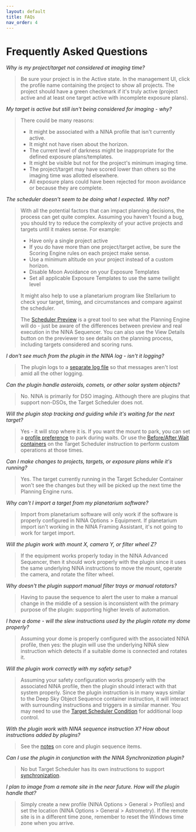 ```yaml
---
layout: default
title: FAQs
nav_order: 4
---
```


# Frequently Asked Questions

_Why is my project/target not considered at imaging time?_

> Be sure your project is in the Active state.  In the management UI, click the profile name containing the project to show all projects.  The project should have a green checkmark if it's truly active (project active and at least one target active with incomplete exposure plans).

_My target is active but still isn't being considered for imaging - why?_

> There could be many reasons:
> - It might be associated with a NINA profile that isn't currently active.
> - It might not have risen about the horizon.
> - The current level of darkness might be inappropriate for the defined exposure plans/templates.
> - It might be visible but not for the project's minimum imaging time.
> - The project/target may have scored lower than others so the imaging time was allotted elsewhere.
> - All exposure plans could have been rejected for moon avoidance or because they are complete.

_The scheduler doesn't seem to be doing what I expected.  Why not?_

> With all the potential factors that can impact planning decisions, the process can get quite complex.  Assuming you haven't found a bug, you should try to reduce the complexity of your active projects and targets until it makes sense.  For example:
> * Have only a single project active
> * If you do have more than one project/target active, be sure the Scoring Engine rules on each project make sense.
> * Use a minimum altitude on your project instead of a custom horizon.
> * Disable Moon Avoidance on your Exposure Templates
> * Set all applicable Exposure Templates to use the same twilight level
> 
> It might also help to use a planetarium program like Stellarium to check your target, timing, and circumstances and compare against the scheduler.
> 
> The [Scheduler Preview](scheduler-preview.html) is a great tool to see what the Planning Engine will do - just be aware of the differences between preview and real execution in the NINA Sequencer.  You can also use the View Details button on the previewer to see details on the planning process, including targets considered and scoring runs.

_I don't see much from the plugin in the NINA log - isn't it logging?_

> The plugin logs to a [separate log file](technical-details.html#logging) so that messages aren't lost amid all the other logging.

_Can the plugin handle asteroids, comets, or other solar system objects?_

> No.  NINA is primarily for DSO imaging.  Although there are plugins that support non-DSOs, the Target Scheduler does not.

_Will the plugin stop tracking and guiding while it's waiting for the next target?_

> Yes - it will stop where it is.  If you want the mount to park, you can set a [profile preference](target-management/profiles.html#profile-preferences) to park during waits.  Or use the [Before/After Wait containers](sequencer/index.html#custom-event-instructions) on the Target Scheduler instruction to perform custom operations at those times.

_Can I make changes to projects, targets, or exposure plans while it's running?_

> Yes.  The target currently running in the Target Scheduler Container won't see the changes but they will be picked up the next time the Planning Engine runs.

_Why can't I import a target from my planetarium software?_

> Import from planetarium software will only work if the software is properly configured in NINA Options > Equipment.  If planetarium import isn't working in the NINA Framing Assistant, it's not going to work for target import.

_Will the plugin work with mount X, camera Y, or filter wheel Z?_

> If the equipment works properly today in the NINA Advanced Sequencer, then it should work properly with the plugin since it uses the same underlying NINA instructions to move the mount, operate the camera, and rotate the filter wheel.

_Why doesn't the plugin support manual filter trays or manual rotators?_

> Having to pause the sequence to alert the user to make a manual change in the middle of a session is inconsistent with the primary purpose of the plugin: supporting higher levels of automation.

_I have a dome - will the slew instructions used by the plugin rotate my dome properly?_

> Assuming your dome is properly configured with the associated NINA profile, then yes: the plugin will use the underlying NINA slew instruction which detects if a suitable dome is connected and rotates it.

_Will the plugin work correctly with my safety setup?_

> Assuming your safety configuration works properly with the associated NINA profile, then the plugin should interact with that system properly.  Since the plugin instruction is in many ways similar to the Deep Sky Object Sequence container instruction, it will interact with surrounding instructions and triggers in a similar manner.  You may need to use the [Target Scheduler Condition](sequencer/condition.html) for additional loop control.

_With the plugin work with NINA sequence instruction X?  How about instructions added by plugins?_

> See the [notes](sequencer/notes.html#core-sequence-items) on core and plugin sequence items.

_Can I use the plugin in conjunction with the NINA Synchronization plugin?_

> No but Target Scheduler has its own instructions to support [synchronization](synchronization.html).

_I plan to image from a remote site in the near future.  How will the plugin handle that?_

> Simply create a new profile (NINA Options > General > Profiles) and set the location (NINA Options > General > Astrometry).  If the remote site is in a different time zone, remember to reset the Windows time zone when you arrive.
